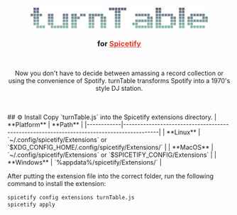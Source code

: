 <div id="top"></div>

<!-- PROJECT LOGO -->
<br />
<div align="center">
  <a href="https://github.com/terminalPoltergeist/dotfiles">
    <img src="/assets/header.png" alt="Logo" width="400">
  </a>
  <h3 align="center">for <a href="https://github.com/spicetify" target="_blank" style="color: #E33D2D">Spicetify</a></h3> 
  <br/>
  <p align="center">Now you don't have to decide between amassing a record collection or using the convenience of Spotify. turnTable transforms Spotify into a 1970's style DJ station.</p>
  <br/>
  <br/>
</div>
## ⚙️ Install
Copy `turnTable.js` into the Spicetify extensions directory.
| **Platform** | **Path**                                                                               |
|------------|------------------------------------------------------------------------------------------|
| **Linux**      | `~/.config/spicetify/Extensions` or `$XDG_CONFIG_HOME/.config/spicetify/Extensions/` |
| **MacOS**      | `~/.config/spicetify/Extensions` or `$SPICETIFY_CONFIG/Extensions`                   |
| **Windows**    | `%appdata%/spicetify/Extensions/`                                               |

After putting the extension file into the correct folder, run the following command to install the extension:
```
spicetify config extensions turnTable.js
spicetify apply
```
